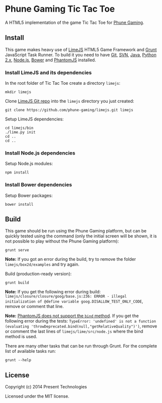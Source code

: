 # Phune Gaming Tic Tac Toe

A HTML5 implementation of the game Tic Tac Toe for [Phune Gaming](http://www.phune.com/).

## Install

This game makes heavy use of [LimeJS](http://www.limejs.com/) HTML5 Game Framework and [Grunt](http://gruntjs.com/) JavaScript Task Runner. To build it you need to have [Git](http://git-scm.com/), [SVN](http://subversion.apache.org/), [Java](https://www.java.com/), [Python 2.x](http://www.python.org/), [Node.js](http://nodejs.org/), [Bower](http://bower.io) and [PhantomJS](http://phantomjs.org/) installed.

### Install LimeJS and its dependencies

In the root folder of Tic Tac Toe create a directory `limejs`:

```
mkdir limejs
```

Clone [LimeJS Git repo](https://github.com/phune-gaming/limejs) into the `limejs` directory you just created:

```
git clone https://github.com/phune-gaming/limejs.git limejs
```

Setup LimeJS dependencies:

```
cd limejs/bin
./lime.py init
cd ..
cd ..
```

### Install Node.js dependencies

Setup Node.js modules:

```
npm install
```

### Install Bower dependencies

Setup Bower packages:

```
bower install
```

## Build

This game should be run using the Phune Gaming platform, but can be quickly tested using the command (only the initial screen will be shown, it is not possible to play without the Phune Gaming platform):

```
grunt serve
```

**Note:** If you got an error during the build, try to remove the folder `limejs/box2d/examples` and try again.

Build (production-ready version):

```
grunt build
```

**Note:** If you get the following error during build: `limejs/closure/closure/goog/base.js:236: ERROR - illegal initialization of @define variable goog.DISALLOW_TEST_ONLY_CODE`, remove or comment that line.

**Note:** [PhantomJS does not support the `bind` method](https://groups.google.com/forum/#!msg/phantomjs/r0hPOmnCUpc/uxusqsl2LNoJ). If you get the following error during the tests: `TypeError: 'undefined' is not a function (evaluating 'throwDeprecated.bind(null,"getRelativeQuality")')`, remove or comment the last lines of `limejs/lime/src/node.js` where the bind method is used.

There are many other tasks that can be run through Grunt. For the complete list of available tasks run:

```
grunt --help
```

## License

Copyright (c) 2014 Present Technologies

Licensed under the MIT license.

